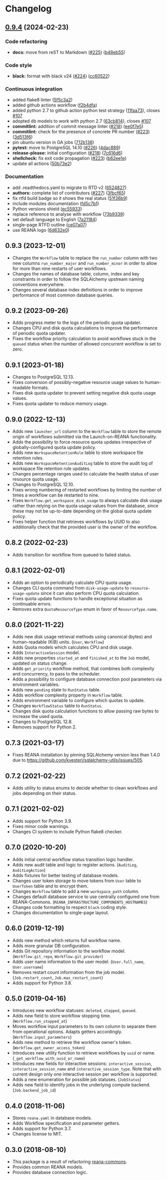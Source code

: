 # Changelog

## [0.9.4](https://github.com/giuseppe-steduto/reana-db/compare/v0.9.3...0.9.4) (2024-02-23)


### Code refactoring

* **docs:** move from reST to Markdown ([#225](https://github.com/giuseppe-steduto/reana-db/issues/225)) ([b48eb55](https://github.com/giuseppe-steduto/reana-db/commit/b48eb55f7a1b1bbdde0e0a458852349a439a511e))


### Code style

* **black:** format with black v24 ([#224](https://github.com/giuseppe-steduto/reana-db/issues/224)) ([cc60522](https://github.com/giuseppe-steduto/reana-db/commit/cc6052242fd14cf3413b793d0aa32a24871fe1b1))


### Continuous integration

* added flake8 linter ([5f5c3a2](https://github.com/giuseppe-steduto/reana-db/commit/5f5c3a2a4a0daa5b874f41c1becff7a38bbe9b6e))
* added github actions workflow ([f2b4dfa](https://github.com/giuseppe-steduto/reana-db/commit/f2b4dfa8405a0362fa3cbab05a5e65a6ecee6671))
* added python 2.7 to github action python test strategy ([11faa73](https://github.com/giuseppe-steduto/reana-db/commit/11faa7345d6b41068391dd30e2b07a76823aee39)), closes [#107](https://github.com/giuseppe-steduto/reana-db/issues/107)
* adopted db models to work with python 2.7 ([63cb814](https://github.com/giuseppe-steduto/reana-db/commit/63cb814b1867bf3ec8056fc8f8b24179ead0b67a)), closes [#107](https://github.com/giuseppe-steduto/reana-db/issues/107)
* **commitlint:** addition of commit message linter ([#218](https://github.com/giuseppe-steduto/reana-db/issues/218)) ([ee0f7e5](https://github.com/giuseppe-steduto/reana-db/commit/ee0f7e5e106e0be619779bfa2133415feecc323b))
* **commitlint:** check for the presence of concrete PR number ([#223](https://github.com/giuseppe-steduto/reana-db/issues/223)) ([3d513f6](https://github.com/giuseppe-steduto/reana-db/commit/3d513f6cda44e9e40b3c8f3967fcb87d113287ec))
* pin ubuntu version in GA jobs ([712b138](https://github.com/giuseppe-steduto/reana-db/commit/712b13893c72420a596f42b9a9496c7e93ff4624))
* **pytest:** move to PostgreSQL 14.10 ([#226](https://github.com/giuseppe-steduto/reana-db/issues/226)) ([4dac889](https://github.com/giuseppe-steduto/reana-db/commit/4dac88953754c0810d3502e8e511ec90c27c2b43))
* **release-please:** initial configuration ([#218](https://github.com/giuseppe-steduto/reana-db/issues/218)) ([7c616d6](https://github.com/giuseppe-steduto/reana-db/commit/7c616d67fac642656f56d37422ba69c4a8d4fa20))
* **shellcheck:** fix exit code propagation ([#223](https://github.com/giuseppe-steduto/reana-db/issues/223)) ([b62ee1e](https://github.com/giuseppe-steduto/reana-db/commit/b62ee1e3be44628265bf5ada7e0b7eb88e283c00))
* update all actions ([50b73e2](https://github.com/giuseppe-steduto/reana-db/commit/50b73e238eec5d9a6204b90c22b7d554208f53d6))


### Documentation

* add .readthedocs.yaml to migrate to RTD v2 ([6524827](https://github.com/giuseppe-steduto/reana-db/commit/6524827d45b46427941b1065050be4dc5544ac0d))
* **authors:** complete list of contributors ([#227](https://github.com/giuseppe-steduto/reana-db/issues/227)) ([3fbcf65](https://github.com/giuseppe-steduto/reana-db/commit/3fbcf65db735146d54078cae4c5b9c8968ead055))
* fix rtfd build badge so it shows the real status ([51f36b9](https://github.com/giuseppe-steduto/reana-db/commit/51f36b91bbf67f3e494081b530c28bd0e2b0dc4f))
* include modules documentation ([fd5c7b1](https://github.com/giuseppe-steduto/reana-db/commit/fd5c7b160ab083c535276d1af7de7fd554d8e8b2))
* Python versions shield ([ec55933](https://github.com/giuseppe-steduto/reana-db/commit/ec559332f636b1bf8c7a735de79acb493b88a52b))
* replace reference to analyse with workflow ([73b9339](https://github.com/giuseppe-steduto/reana-db/commit/73b93392d92418d101fe2b3eefbe94929173be8f))
* set default language to English ([7a21184](https://github.com/giuseppe-steduto/reana-db/commit/7a211845c893fe418d2a47efb3e18ed16c22b006))
* single-page RTFD outline ([ce07a07](https://github.com/giuseppe-steduto/reana-db/commit/ce07a07ec6f5bb667fb20ee66aca48fa68f61836))
* use REANA logo ([6d632e0](https://github.com/giuseppe-steduto/reana-db/commit/6d632e073fca55243677aa10bd8675d43e50fd28))

## 0.9.3 (2023-12-01)

- Changes the `Workflow` table to replace the `run_number` column with two new columns `run_number_major` and `run_number_minor` in order to allow for more than nine restarts of user workflows.
- Changes the names of database table, column, index and key constraints in order to follow the SQLAlchemy upstream naming conventions everywhere.
- Changes several database index definitions in order to improve performance of most common database queries.

## 0.9.2 (2023-09-26)

- Adds progress meter to the logs of the periodic quota updater.
- Changes CPU and disk quota calculations to improve the performance of periodic quota updater.
- Fixes the workflow priority calculation to avoid workflows stuck in the `queued` status when the number of allowed concurrent workflow is set to zero.

## 0.9.1 (2023-01-18)

- Changes to PostgreSQL 12.13.
- Fixes conversion of possibly-negative resource usage values to human-readable formats.
- Fixes disk quota updater to prevent setting negative disk quota usage values.
- Fixes quota updater to reduce memory usage.

## 0.9.0 (2022-12-13)

- Adds new `launcher_url` column to the `Workflow` table to store the remote origin of workflows submitted via the Launch-on-REANA functionality.
- Adds the possibility to force resource quota updates irrespective of globally-configured quota update policy.
- Adds new `WorkspaceRetentionRule` table to store workspace file retention rules.
- Adds new `WorkspaceRetentionAuditLog` table to store the audit log of workspace file retention rule updates.
- Changes percentage ranges used to calculate the health status of user resource quota usage.
- Changes to PostgreSQL 12.10.
- Fixes wrong numbering of restarted workflows by limiting the number of times a workflow can be restarted to nine.
- Fixes `Workflow.get_workspace_disk_usage` to always calculate disk usage rather than relying on the quota usage values from the database, since these may not be up-to-date depending on the global quota update policy.
- Fixes helper function that retrieves workflows by UUID to also additionally check that the provided user is the owner of the workflow.

## 0.8.2 (2022-02-23)

- Adds transition for workflow from queued to failed status.

## 0.8.1 (2022-02-01)

- Adds an option to periodically calculate CPU quota usage.
- Changes CLI quota command from `disk-usage-update` to `resource-usage-update` since it can also perform CPU quota calculation.
- Fixes quota update functions to handle exceptional situation as continuable errors.
- Removes extra `QuotaResourceType` enum in favor of `ResourceType.name`.

## 0.8.0 (2021-11-22)

- Adds new disk usage retrieval methods using canonical (bytes) and human-readable (KiB) units. (`User`, `Workflow`)
- Adds Quota models which calculates CPU and disk usage.
- Adds `InteractiveSession` model.
- Adds new properties `started_at` and `finished_at` to the `Job` model, updated on status change.
- Adds `get_priority` workflow method, that combines both complexity and concurrency, to pass to the scheduler.
- Adds a possibility to configure database connection pool parameters via environment variables.
- Adds new `pending` state to `RunStatus` table.
- Adds workflow complexity property in `Workflow` table.
- Adds environment variable to configure which quotas to update.
- Changes `WorkflowStatus` table to `RunStatus`.
- Changes disk quota calculation functions to allow passing raw bytes to increase the used quota.
- Changes to PostgreSQL 12.8.
- Removes support for Python 2.

## 0.7.3 (2021-03-17)

- Fixes REANA installation by pinning SQLAlchemy version less than 1.4.0 due to <https://github.com/kvesteri/sqlalchemy-utils/issues/505>.

## 0.7.2 (2021-02-22)

- Adds utility to status enums to decide whether to clean workflows and jobs depending on their status.

## 0.7.1 (2021-02-02)

- Adds support for Python 3.9.
- Fixes minor code warnings.
- Changes CI system to include Python flake8 checker.

## 0.7.0 (2020-10-20)

- Adds initial central workflow status transition logic handler.
- Adds new audit table and logic to register actions. (`AuditLog`, `AuditLogAction`)
- Adds fixtures for better testing of database models.
- Changes user token storage to move tokens from `User` table to `UserToken` table and to encrypt them.
- Changes `Workflow` table to add a new `workspace_path` column.
- Changes default database service to use centrally configured one from REANA-Commons. (`REANA_INFRASTRUCTURE_COMPONENTS_HOSTNAMES`)
- Changes code formatting to respect `black` coding style.
- Changes documentation to single-page layout.

## 0.6.0 (2019-12-19)

- Adds new method which returns full workflow name.
- Adds more granular DB configuration.
- Adds Git repository information to the workflow model.
  (`Workflow.git_repo`, `Workflow.git_provider`)
- Adds user name information to the user model.
  (`User.full_name`, `User.username`)
- Removes restart count information from the job model.
  (`Job.restart_count`, `Job.max_restart_count`)
- Adds support for Python 3.8.

## 0.5.0 (2019-04-16)

- Introduces new workflow statuses: `deleted`, `stopped`, `queued`.
- Adds new field to store workflow stopping time. (`Workflow.run_stopped_at`)
- Moves workflow input parameters to its own column to separate them from
  operational options. Adapts getters accordingly.
  (`Workflow.input_parameters`)
- Adds new method to retrieve the workflow owner's token.
  (`Workflow.get_owner_access_token`)
- Introduces new utility function to retrieve workflows by `uuid` or name.
  (`_get_workflow_with_uuid_or_name`)
- Introduces new fields for interactive sessions: `interactive_session`,
  `interactive_session_name` and `interactive_session_type`. Note that with
  current design only one interactive session per workflow is supported.
- Adds a new enumeration for possible job statuses. (`JobStatus`)
- Adds new field to identify jobs in the underlying compute backend.
  (`Job.backend_job_id`)

## 0.4.0 (2018-11-06)

- Stores `reana.yaml` in database models.
- Adds Workflow specification and parameter getters.
- Adds support for Python 3.7.
- Changes license to MIT.

## 0.3.0 (2018-08-10)

- This package is a result of refactoring [reana-commons](https://reana-commons.readthedocs.io/).
- Provides common REANA models.
- Provides database connection logic.
